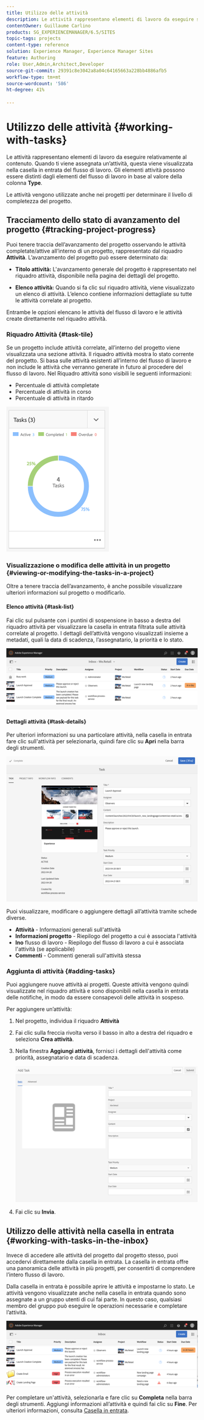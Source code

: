 ```yaml
---
title: Utilizzo delle attività
description: Le attività rappresentano elementi di lavoro da eseguire sul contenuto e vengono utilizzate nei progetti per determinare il livello di completezza delle attività correnti
contentOwner: Guillaume Carlino
products: SG_EXPERIENCEMANAGER/6.5/SITES
topic-tags: projects
content-type: reference
solution: Experience Manager, Experience Manager Sites
feature: Authoring
role: User,Admin,Architect,Developer
source-git-commit: 29391c8e3042a8a04c64165663a228bb4886afb5
workflow-type: tm+mt
source-wordcount: '586'
ht-degree: 41%

---
```



# Utilizzo delle attività {#working-with-tasks}

Le attività rappresentano elementi di lavoro da eseguire relativamente al contenuto. Quando ti viene assegnata un’attività, questa viene visualizzata nella casella in entrata del flusso di lavoro. Gli elementi attività possono essere distinti dagli elementi del flusso di lavoro in base al valore della colonna **Type**.

Le attività vengono utilizzate anche nei progetti per determinare il livello di completezza del progetto.

## Tracciamento dello stato di avanzamento del progetto {#tracking-project-progress}

Puoi tenere traccia dell’avanzamento del progetto osservando le attività completate/attive all’interno di un progetto, rappresentato dal riquadro **Attività**. L’avanzamento del progetto può essere determinato da:

* **Titolo attività:** L&#39;avanzamento generale del progetto è rappresentato nel riquadro attività, disponibile nella pagina dei dettagli del progetto.

* **Elenco attività:** Quando si fa clic sul riquadro attività, viene visualizzato un elenco di attività. L’elenco contiene informazioni dettagliate su tutte le attività correlate al progetto.

Entrambe le opzioni elencano le attività del flusso di lavoro e le attività create direttamente nel riquadro attività.

### Riquadro Attività {#task-tile}

Se un progetto include attività correlate, all’interno del progetto viene visualizzata una sezione attività. Il riquadro attività mostra lo stato corrente del progetto. Si basa sulle attività esistenti all’interno del flusso di lavoro e non include le attività che verranno generate in futuro al procedere del flusso di lavoro. Nel Riquadro attività sono visibili le seguenti informazioni:

* Percentuale di attività completate
* Percentuale di attività in corso
* Percentuale di attività in ritardo

![Riquadro attività](assets/project-tile-tasks.png)

### Visualizzazione o modifica delle attività in un progetto {#viewing-or-modifying-the-tasks-in-a-project}

Oltre a tenere traccia dell’avanzamento, è anche possibile visualizzare ulteriori informazioni sul progetto o modificarlo.

#### Elenco attività {#task-list}

Fai clic sul pulsante con i puntini di sospensione in basso a destra del riquadro attività per visualizzare la casella in entrata filtrata sulle attività correlate al progetto. I dettagli dell’attività vengono visualizzati insieme a metadati, quali la data di scadenza, l’assegnatario, la priorità e lo stato.

![Casella in entrata attività progetto](assets/project-tasks.png)

#### Dettagli attività {#task-details}

Per ulteriori informazioni su una particolare attività, nella casella in entrata fare clic sull&#39;attività per selezionarla, quindi fare clic su **Apri** nella barra degli strumenti.

![Dettagli attività](assets/project-task-detail.png)

Puoi visualizzare, modificare o aggiungere dettagli all’attività tramite schede diverse.

* **Attività** - Informazioni generali sull&#39;attività
* **Informazioni progetto** - Riepilogo del progetto a cui è associata l&#39;attività
* **Ino** flusso di lavoro - Riepilogo del flusso di lavoro a cui è associata l&#39;attività (se applicabile)
* **Commenti** - Commenti generali sull&#39;attività stessa

### Aggiunta di attività {#adding-tasks}

Puoi aggiungere nuove attività ai progetti. Queste attività vengono quindi visualizzate nel riquadro attività e sono disponibili nella casella in entrata delle notifiche, in modo da essere consapevoli delle attività in sospeso.

Per aggiungere un’attività:

1. Nel progetto, individua il riquadro **Attività**
1. Fai clic sulla freccia rivolta verso il basso in alto a destra del riquadro e seleziona **Crea attività**.
1. Nella finestra **Aggiungi attività**, fornisci i dettagli dell&#39;attività come priorità, assegnatario e data di scadenza.

   ![Aggiunta di un&#39;attività](assets/project-add-task.png)

1. Fai clic su **Invia**.

## Utilizzo delle attività nella casella in entrata {#working-with-tasks-in-the-inbox}

Invece di accedere alle attività del progetto dal progetto stesso, puoi accedervi direttamente dalla casella in entrata. La casella in entrata offre una panoramica delle attività in più progetti, per consentirti di comprendere l’intero flusso di lavoro.

Dalla casella in entrata è possibile aprire le attività e impostarne lo stato. Le attività vengono visualizzate anche nella casella in entrata quando sono assegnate a un gruppo utenti di cui fai parte. In questo caso, qualsiasi membro del gruppo può eseguire le operazioni necessarie e completare l’attività.

![Posta in arrivo](assets/project-inbox.png)

Per completare un&#39;attività, selezionarla e fare clic su **Completa** nella barra degli strumenti. Aggiungi informazioni all’attività e quindi fai clic su **Fine**. Per ulteriori informazioni, consulta [Casella in entrata](/help/sites-authoring/inbox.md).
